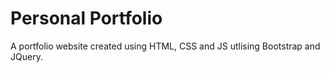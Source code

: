 # Personal Portfolio

A portfolio website created using HTML, CSS and JS utlising Bootstrap and JQuery.
